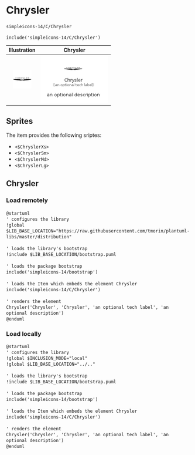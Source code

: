 # Chrysler


```text
simpleicons-14/C/Chrysler
```

```text
include('simpleicons-14/C/Chrysler')
```



| Illustration | Chrysler |
| :---: | :---: |
| ![illustration for Illustration](../../simpleicons-14/C/Chrysler.png) | ![illustration for Chrysler](../../simpleicons-14/C/Chrysler.Local.png) |



## Sprites
The item provides the following sriptes:

- `<$ChryslerXs>`
- `<$ChryslerSm>`
- `<$ChryslerMd>`
- `<$ChryslerLg>`





## Chrysler

### Load remotely
```plantuml
@startuml
' configures the library
!global $LIB_BASE_LOCATION="https://raw.githubusercontent.com/tmorin/plantuml-libs/master/distribution"

' loads the library's bootstrap
!include $LIB_BASE_LOCATION/bootstrap.puml

' loads the package bootstrap
include('simpleicons-14/bootstrap')

' loads the Item which embeds the element Chrysler
include('simpleicons-14/C/Chrysler')

' renders the element
Chrysler('Chrysler', 'Chrysler', 'an optional tech label', 'an optional description')
@enduml
```

### Load locally
```plantuml
@startuml
' configures the library
!global $INCLUSION_MODE="local"
!global $LIB_BASE_LOCATION="../.."

' loads the library's bootstrap
!include $LIB_BASE_LOCATION/bootstrap.puml

' loads the package bootstrap
include('simpleicons-14/bootstrap')

' loads the Item which embeds the element Chrysler
include('simpleicons-14/C/Chrysler')

' renders the element
Chrysler('Chrysler', 'Chrysler', 'an optional tech label', 'an optional description')
@enduml
```

